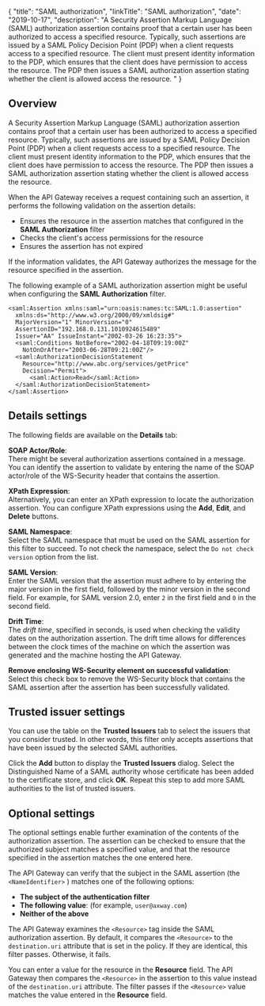 {
"title": "SAML authorization",
"linkTitle": "SAML authorization",
"date": "2019-10-17",
"description": "A Security Assertion Markup Language (SAML) authorization assertion contains proof that a certain user has been authorized to access a specified resource. Typically, such assertions are issued by a SAML Policy Decision Point (PDP) when a client requests access to a specified resource. The client must present identity information to the PDP, which ensures that the client does have permission to access the resource. The PDP then issues a SAML authorization assertion stating whether the client is allowed access the resource. "
}
﻿
<div id="p_authz_saml_assertion_over">

Overview
--------

A Security Assertion Markup Language (SAML) authorization assertion contains proof that a certain user has been authorized to access a specified resource. Typically, such assertions are issued by a SAML Policy Decision Point (PDP) when a client requests access to a specified resource. The client must present identity information to the PDP, which ensures that the client does have permission to access the resource. The PDP then issues a SAML authorization assertion stating whether the client is allowed access the resource.

When the API Gateway receives a request containing such an assertion, it performs the following validation on the assertion details:

-   Ensures the resource in the assertion matches that configured in the **SAML Authorization**
    filter
-   Checks the client's access permissions for the resource
-   Ensures the assertion has not expired

If the information validates, the API Gateway authorizes the message for the resource specified in the assertion.

The following example of a SAML authorization assertion might be useful when configuring the **SAML Authorization**
filter.

``` {space="preserve"}
<saml:Assertion xmlns:saml="urn:oasis:names:tc:SAML:1.0:assertion"
  xmlns:ds="http://www.w3.org/2000/09/xmldsig#"
  MajorVersion="1" MinorVersion="0"
  AssertionID="192.168.0.131.1010924615489"
  Issuer="AA" IssueInstant="2002-03-26 16:23:35">
  <saml:Conditions NotBefore="2002-04-18T09:19:00Z"
    NotOnOrAfter="2003-06-28T09:21:00Z"/>
  <saml:AuthorizationDecisionStatement
    Resource="http://www.abc.org/services/getPrice"
    Decision="Permit">
      <saml:Action>Read</saml:Action>
  </saml:AuthorizationDecisionStatement>
</saml:Assertion>
```

</div>

<div id="p_authz_saml_assertion_details">

Details settings
----------------

The following fields are available on the **Details**
tab:

**SOAP Actor/Role**:\
There might be several authorization assertions contained in a message. You can identify the assertion to validate by entering the name of the SOAP actor/role of the WS-Security header that contains the assertion.

**XPath Expression**:\
Alternatively, you can enter an XPath expression to locate the authorization assertion. You can configure XPath expressions using the **Add**, **Edit**,
and **Delete**
buttons.

**SAML Namespace**:\
Select the SAML namespace that must be used on the SAML assertion for this filter to succeed. To not check the namespace, select the `Do not check version`
option from the list.

**SAML Version**:\
Enter the SAML version that the assertion must adhere to by entering the major version in the first field, followed by the minor version in the second field. For example, for SAML version 2.0, enter `2`
in the first field and `0`
in the second field.

**Drift Time**:\
The *drift time*, specified in seconds, is used when checking the validity dates on the authorization assertion. The drift time allows for differences between the clock times of the machine on which the assertion was generated and the machine hosting the API Gateway.

**Remove enclosing WS-Security element on successful validation**:\
Select this check box to remove the WS-Security block that contains the SAML assertion after the assertion has been successfully validated.

</div>

<div id="p_authz_saml_assertion_issuers">

Trusted issuer settings
-----------------------

You can use the table on the **Trusted Issuers**
tab to select the issuers that you consider trusted. In other words, this filter only accepts assertions that have been issued by the selected SAML authorities.

Click the **Add**
button to display the **Trusted Issuers**
dialog. Select the Distinguished Name of a SAML authority whose certificate has been added to the certificate store, and click **OK**. Repeat this step to add more SAML authorities to the list of trusted issuers.

</div>

<div id="p_authz_saml_assertion_options">

Optional settings
-----------------

The optional settings enable further examination of the contents of the authorization assertion. The assertion can be checked to ensure that the authorized subject matches a specified value, and that the resource specified in the assertion matches the one entered here.

The API Gateway can verify that the subject in the SAML assertion (the `<NameIdentifier>`
) matches one of the following options:

-   **The subject of the authentication filter**
-   **The following value**: (for example, `user@axway.com`)
-   **Neither of the above**

The API Gateway examines the `<Resource>`
tag inside the SAML authorization assertion. By default, it compares the `<Resource>`
to the `destination.uri`
attribute that is set in the policy. If they are identical, this filter passes. Otherwise, it fails.

You can enter a value for the resource in the **Resource**
field. The API Gateway then compares the `<Resource>`
in the assertion to this value instead of the `destination.uri`
attribute. The filter passes if the `<Resource>`
value matches the value entered in the **Resource**
field.

</div>

